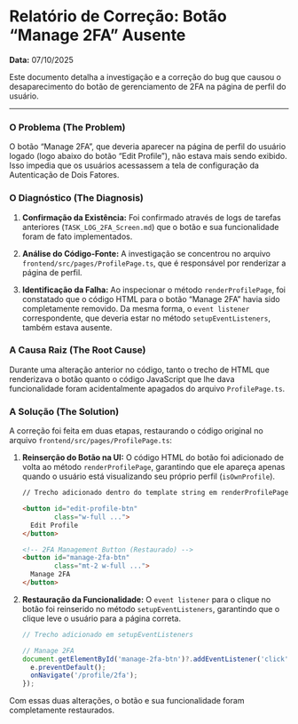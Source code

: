 # Relatório de Correção: Botão “Manage 2FA” Ausente

**Data:** 07/10/2025

Este documento detalha a investigação e a correção do bug que causou o desaparecimento do botão de gerenciamento de 2FA na página de perfil do usuário.

---

### O Problema (The Problem)

O botão “Manage 2FA”, que deveria aparecer na página de perfil do usuário logado (logo abaixo do botão “Edit Profile”), não estava mais sendo exibido. Isso impedia que os usuários acessassem a tela de configuração da Autenticação de Dois Fatores.

### O Diagnóstico (The Diagnosis)

1.  **Confirmação da Existência:** Foi confirmado através de logs de tarefas anteriores (`TASK_LOG_2FA_Screen.md`) que o botão e sua funcionalidade foram de fato implementados.

2.  **Análise do Código-Fonte:** A investigação se concentrou no arquivo `frontend/src/pages/ProfilePage.ts`, que é responsável por renderizar a página de perfil.

3.  **Identificação da Falha:** Ao inspecionar o método `renderProfilePage`, foi constatado que o código HTML para o botão “Manage 2FA” havia sido completamente removido. Da mesma forma, o `event listener` correspondente, que deveria estar no método `setupEventListeners`, também estava ausente.

### A Causa Raiz (The Root Cause)

Durante uma alteração anterior no código, tanto o trecho de HTML que renderizava o botão quanto o código JavaScript que lhe dava funcionalidade foram acidentalmente apagados do arquivo `ProfilePage.ts`.

### A Solução (The Solution)

A correção foi feita em duas etapas, restaurando o código original no arquivo `frontend/src/pages/ProfilePage.ts`:

1.  **Reinserção do Botão na UI:** O código HTML do botão foi adicionado de volta ao método `renderProfilePage`, garantindo que ele apareça apenas quando o usuário está visualizando seu próprio perfil (`isOwnProfile`).

    ```html
    // Trecho adicionado dentro do template string em renderProfilePage

    <button id="edit-profile-btn" 
            class="w-full ...">
      Edit Profile
    </button>

    <!-- 2FA Management Button (Restaurado) -->
    <button id="manage-2fa-btn" 
            class="mt-2 w-full ...">
      Manage 2FA
    </button>
    ```

2.  **Restauração da Funcionalidade:** O `event listener` para o clique no botão foi reinserido no método `setupEventListeners`, garantindo que o clique leve o usuário para a página correta.

    ```javascript
    // Trecho adicionado em setupEventListeners

    // Manage 2FA
    document.getElementById('manage-2fa-btn')?.addEventListener('click', (e) => {
      e.preventDefault();
      onNavigate('/profile/2fa');
    });
    ```

Com essas duas alterações, o botão e sua funcionalidade foram completamente restaurados.
